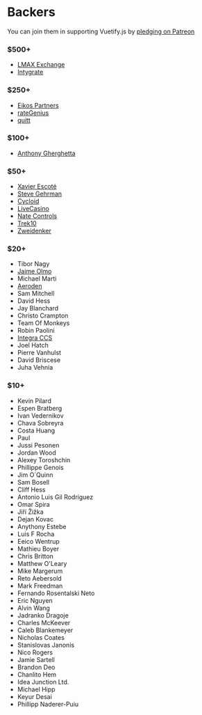 # Backers

You can join them in supporting Vuetify.js by [pledging on Patreon](https://www.patreon.com/vuetify)

### $500+
- [LMAX Exchange](https://www.lmax.com/)
- [Intygrate](http://intygrate.com/)

### $250+
- [Eikos Partners](http://www.eikospartners.com/)
- [rateGenius](https://application.rategenius.com/)
- [quitt](https://quitt.ch/)

### $100+
- [Anthony Gherghetta](https://gorilladash.com/)

### $50+
- [Xavier Escoté](http://www.deister.net/)
- [Steve Gehrman](https://cocoatech.com/)
- [Cycloid](https://www.cycloid.io/)
- [LiveCasino](https://livecasino.com/)
- [Nate Controls](http://www.natecontrols.com/)
- [Trek10](https://www.trek10.com/)
- [Zweidenker](http://zweidenker.de)

### $20+
- Tibor Nagy
- [Jaime Olmo](https://www.jaimeolmo.com)
- Michael Marti
- [Aeroden](https://www.aeroden.com)
- Sam Mitchell
- David Hess
- Jay Blanchard
- Christo Crampton
- Team Of Monkeys
- Robin Paolini
- [Integra CCS](https://www.integraccs.com/)
- Joel Hatch
- Pierre Vanhulst
- David Briscese
- Juha Vehnia

### $10+
- Kevin Pilard
- Espen Bratberg
- Ivan Vedernikov
- Chava Sobreyra
- Costa Huang
- Paul
- Jussi Pesonen
- Jordan Wood
- Alexey Toroshchin
- Phillippe Genois
- Jim O\`Quinn
- Sam Bosell
- Cliff Hess
- Antonio Luis Gil Rodríguez
- Omar Spira
- Jiří Žižka
- Dejan Kovac
- Anythony Estebe
- Luis F Rocha
- Eeico Wentrup
- Mathieu Boyer
- Chris Britton
- Matthew O'Leary
- Mike Margerum
- Reto Aebersold
- Mark Freedman
- Fernando Rosentalski Neto
- Eric Nguyen
- Alvin Wang
- Jadranko Dragoje
- Charles McKeever
- Caleb Blankemeyer
- Nicholas Coates
- Stanislovas Janonis
- Nico Rogers
- Jamie Sartell
- Brandon Deo
- Chanlito Hem
- Idea Junction Ltd.
- Michael Hipp
- Keyur Desai
- Phillipp Naderer-Puiu

